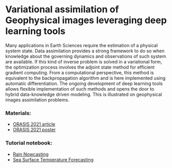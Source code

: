 # Variational assimilation of Geophysical images leveraging deep learning tools #

<p> Many applications in Earth Sciences require the estimation of a physical system state. Data assimilation provides a strong framework to do so when knowledge about the governing dynamics and observations of such system are available. If this kind of inverse problem is solved in a variational form, the optimization process involves the adjoint state method for efficient gradient computing. From a computational perspective, this method is equivalent to the backpropagation algorithm and is here implemented using automatic differentiation. The ongoing development of deep learning tools allows flexible implementation of such methods and opens the door to hybrid data-knowledge driven modeling. This is illustrated on geophysical images assimilation problems.

### Materials:
- [ORASIS 2021 article](https://github.com/ArFiloche/Py4DVar/blob/main/pdf/ORASIS2021_article.pdf)
- [ORASIS 2021 poster](https://github.com/ArFiloche/Py4DVar/blob/main/pdf/ORASIS2021_poster.pdf)

### Tutorial notebook:
- [Rain Nowcasting](https://github.com/ArFiloche/Py4DVar/blob/main/RainNowcast.ipynb)
- [Sea Surface Temperature Forecasting](https://github.com/ArFiloche/Py4DVar/blob/main/CircNatl.ipynb)

